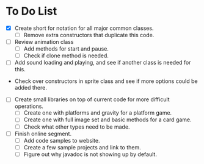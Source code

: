 # To Do List
- [x] Create short for notation for all major common classes.
  - [ ] Remove extra constructors that duplicate this code.
- [ ] Review animation class
  - [ ] Add methods for start and pause.
  - [ ] Check if clone method is needed.
- [ ] Add sound loading and playing, and see if another class is needed for this.
- Check over constructors in sprite class and see if more options could be added there.
- [ ] Create small libraries on top of current code for more difficult operations.
  - [ ] Create one with platforms and gravity for a platform game.
  - [ ] Create one with full image set and basic methods for a card game.
  - [ ] Check what other types need to be made.
- [ ] Finish online segment.
  - [ ] Add code samples to website.
  - [ ] Create a few sample projects and link to them.
  - [ ] Figure out why javadoc is not showing up by default.
